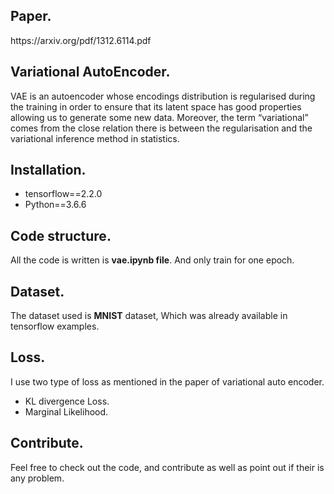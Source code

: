 <h2>Paper.</h2>
 https://arxiv.org/pdf/1312.6114.pdf

<h2> Variational AutoEncoder. </h2>
VAE is an autoencoder whose encodings distribution is regularised during the training in order to ensure that its latent space has good properties allowing us to generate some new data. Moreover, the term “variational” comes from the close relation there is between the regularisation and the variational inference method in statistics.
<h2> Installation.</h2>
 <ul>
  <li> tensorflow==2.2.0 </li>
  <li> Python==3.6.6 </li> 
  </ul>
<h2> Code structure. </h2>
All the code is written is <b>vae.ipynb file</b>. And only train for one epoch.
<h2> Dataset. </h2>
The dataset used is <b>MNIST</b> dataset, Which was already available in tensorflow examples.
<h2> Loss. </h2> 
I use two type of loss as mentioned in the paper of variational auto encoder. 
 <ul>
 <li> KL divergence Loss. </li>
 <li> Marginal Likelihood. </li>
 </ul>
 <h2>Contribute. </h2>
 Feel free to check out the code, and contribute as well as point out if their is any problem.
 

